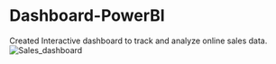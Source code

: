 # Dashboard-PowerBI
Created Interactive dashboard to track and analyze online sales data.
![Sales_dashboard](https://github.com/shorno532/Dashboard-PowerBI/assets/67798612/dccd9d56-c162-4788-9675-6f700c3226d3)
